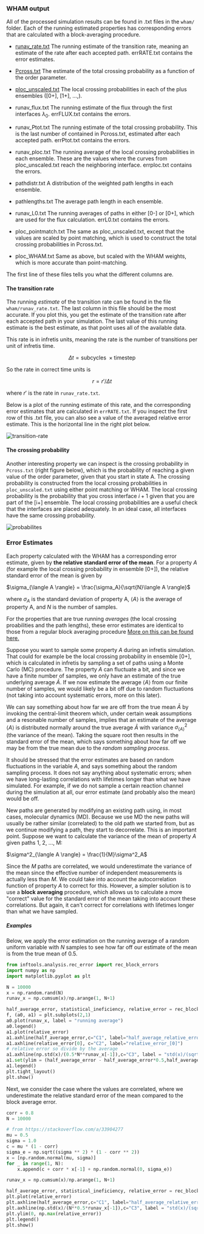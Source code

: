### WHAM output

All of the processed simulation results can be found in .txt files in the `wham/` folder. Each of the running estimated properties has corresponding errors that are calculated with a block-averaging procedure.

* [runav_rate.txt](#the-transition-rate)
  The running estimate of the transition rate, meaning an estimate of the rate after each accepted path. errRATE.txt contains the error estimates.

* [Pcross.txt](#the-crossing-probability)
  The estimate of the total crossing probability as a function of the order parameter.

* [ploc_unscaled.txt](#the-crossing-probability)
  The local crossing probabilities in each of the plus ensembles ([0+], [1+], ...,).

* runav_flux.txt
  The running estimate of the flux through the first interfaces $\lambda_0$. errFLUX.txt contains the errors.

* runav_Ptot.txt
  The running estimate of the total crossing probability. This is the last number of contained in Pcross.txt, estimated after each accepted path. errPtot.txt contains the errors.

* runav_ploc.txt
  The running average of the local crossing probabilities in each ensemble. These are the values where the curves from ploc_unscaled.txt reach the neighboring interface. errploc.txt contains the errors.
* pathdistr.txt
  A distribution of the weighted path lengths in each ensemble.
* pathlengths.txt
  The average path length in each ensemble.
* runav_L0.txt
  The running averages of paths in either [0-] or [0+], which are used for the flux calculation. errL0.txt contains the errors.
* ploc_pointmatch.txt
  The same as ploc_unscaled.txt, except that the values are scaled by point matching, which is used to construct the total crossing probabilities in Pcross.txt.
* ploc_WHAM.txt
  Same as above, but scaled with the WHAM weights, which is more accurate than point-matching.

The first line of these files tells you what the different columns are.

#### The transition rate

The running *estimate* of the transition rate can be found in the file `wham/runav_rate.txt`. The last column in this file should be the most accurate. If you plot this, you get the estimate of the transition rate after each accepted path in your simulation. The last value of this running estimate is the best estimate, as that point uses all of the available data.

This rate is in infretis units, meaning the rate is the number of transitions per unit of infretis time.

$$\Delta t = \text{subcycles }\times \text{timestep}$$

So the rate in correct time units is

$$r = r' / \Delta t$$

where $r'$ is the rate in `runav_rate.txt`.

Below is a plot of the running estimate of this rate, and the corresponding error estimates that are calculated in `errRATE.txt`. If you inspect the first row of this .txt file, you can also see a value of the averaged relative error estimate. This is the horizontal line in the right plot below.

![transition-rate](https://github.com/user-attachments/assets/24a55fca-4e04-4ecb-a9dc-0d5c8ef97152)

#### The crossing probability
Another interesting property we can inspect is the crossing probability in `Pcross.txt` (right figure below), which is the probability of reaching a given value of the order parameter, given that you start in state A. The crossing probability is constructed from the local crossing probabilities in `ploc_unscaled.txt` using either point matching or WHAM. The local crossing probability is the probability that you cross interface $i+1$ given that you are part of the [i+] ensemble. The local crossing probabilities are a useful check that the interfaces are placed adequately. In an ideal case, all interfaces have the same crossing probability. 

![probabilites](https://github.com/user-attachments/assets/7cfff00e-960d-433d-8c15-0732ba721d32)

### Error Estimates

Each property calculated with the WHAM has a corresponding error estimate, given by **the relative standard error of the mean**. For a property $A$ (for example the local crossing probability in ensemble [0+]), the relative standard error of the mean is given by

$\sigma_{\langle A \rangle} = \frac{\sigma_A}{\sqrt{N}\langle A \rangle}$

where $\sigma_A$ is the standard deviation of property A, $\langle A \rangle$ is the average of property A, and $N$ is the number of samples.

For the properties that are true running *averages* (the local crossing proabilities and the path lengths), these error estimates are identical to those from a regular block averaging procedure [More on this can be found here.](https://doi.org/10.1002/jcc.27319)



Suppose you want to sample some property $A$ during an infretis simulation. That could for example be the local crossing probability in ensemble [0+], which is calculated in infretis by sampling a set of paths using a Monte Carlo (MC) procedure. The property $A$ can fluctuate a bit, and since we have a finite number of samples, we only have an estimate of the true underlying average $\bar{A}$. If we now estimate the average $\langle A \rangle$ from our finite number of samples, we would likely be a bit off due to random fluctuations (not taking into account systematic errors, more on this later).



We can say something about how far we are off from the true mean $\bar{A}$ by invoking the central-limit theorem which, under certain weak assumptions and a resonable number of samples, implies that an estimate of the average $\langle A \rangle$ is distributed normally around the true average $\bar{A}$ with variance $\sigma^2_{\langle A \rangle}$ (the variance of the mean). Taking the square root then results in the standard error of the mean, which says something about how far off we may be from the true mean due to the *random sampling process*.



It should be stressed that the error estimates are based on random fluctuations in the variable $A$, and says something about the random sampling process. It does not say anything about systematic errors; when we have long-lasting correlations with lifetimes longer than what we have simulated. For example, if we do not sample a certain reaction channel during the simulation at all, our error estimate (and probably also the mean) would be off.

New paths are generated by modifying an existing path using, in most cases, molecular dynamics (MD). Because we use MD the new paths will usually be rather similar (correlated) to the old path we started from, but as we continue modifying a path, they start to decorrelate. This is an important point. Suppose we want to calculate the variance of the mean of property $A$ given paths 1, 2, ..., M:

$\sigma^2_{\langle A \rangle} = \frac{1}{M}\sigma^2_A$

Since the $M$ paths are correlated, we would underestimate the variance of the mean since the effective number of independent measurements is actually less than $M$. We could take into account the autocorrelation function of property $A$ to correct for this. However, a simpler solution is to use a **block averaging** procedure, which allows us to calculate a more "correct" value for the standard error of the mean taking into account these correlations. But again, it can't correct for correlations with lifetimes longer than what we have sampled.



##### Examples

Below, we apply the error estimation on the running average of a random uniform variable with $N$ samples to see how far off our estimate of the mean is from the true mean of $0.5$.

```python
from inftools.analysis.rec_error import rec_block_errors
import numpy as np
import matplotlib.pyplot as plt

N = 10000
x = np.random.rand(N)
runav_x = np.cumsum(x)/np.arange(1, N+1)

half_average_error, statistical_ineficiency, relative_error = rec_block_errors(runav_x, N/200)
f, (a0, a1) = plt.subplots(2,1)
a0.plot(runav_x, label = "running average")
a0.legend()
a1.plot(relative_error)
a1.axhline(half_average_error,c="C1", label="half_average_relative_error")
a1.axhline(relative_error[0], c="C2", label="relative_error_[0]")
# relative error so divide by the average
a1.axhline(np.std(x)/(0.5*N**runav_x[-1]),c="C3", label = "std(x)/(sqrt(N)*runav_x[-1])")
a1.set(ylim = (half_average_error - half_average_error*0.5,half_average_error + half_average_error*0.5))
a1.legend()
plt.tight_layout()
plt.show()
```

Next, we consider the case where the values are correlated, where we underestimate the relative standard error of the mean compared to the block average error.

```python
corr = 0.8
N = 10000

# from https://stackoverflow.com/a/33904277
mu = 0.5
sigma = 1.0
c = mu * (1 - corr)
sigma_e = np.sqrt((sigma ** 2) * (1 - corr ** 2))
x = [np.random.normal(mu, sigma)]
for _ in range(1, N):
	x.append(c + corr * x[-1] + np.random.normal(0, sigma_e))

runav_x = np.cumsum(x)/np.arange(1, N+1)

half_average_error, statistical_ineficiency, relative_error = rec_block_errors(runav_x, N/200)
plt.plot(relative_error)
plt.axhline(half_average_error,c="C1", label="half_average_relative_error")
plt.axhline(np.std(x)/(N**0.5*runav_x[-1]),c="C3", label = "std(x)/(sqrt(N)*runav_x[-1])")
plt.ylim(0, np.max(relative_error))
plt.legend()
plt.show()
```

